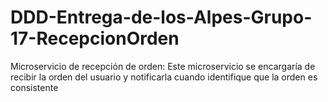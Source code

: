 # DDD-Entrega-de-los-Alpes-Grupo-17-RecepcionOrden
Microservicio de recepción de orden: Este microservicio se encargaría de recibir la orden del usuario y notificarla cuando identifique que la orden es consistente

